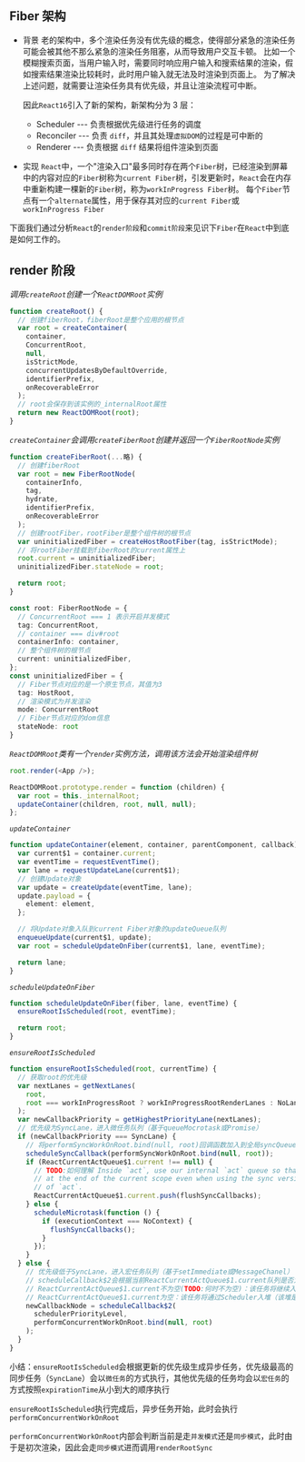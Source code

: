 ## Fiber 架构

- 背景
  老的架构中，多个渲染任务没有优先级的概念，使得部分紧急的渲染任务可能会被其他不那么紧急的渲染任务阻塞，从而导致用户交互卡顿。
  比如一个模糊搜索页面，当用户输入时，需要同时响应用户输入和搜索结果的渲染，假如搜索结果渲染比较耗时，此时用户输入就无法及时渲染到页面上。
  为了解决上述问题，就需要让渲染任务具有优先级，并且让渲染流程可中断。

  因此`React16`引入了新的架构，新架构分为 3 层：

  - Scheduler --- 负责根据优先级进行任务的调度
  - Reconciler --- 负责 `diff`，并且其处理`虚拟DOM`的过程是可中断的
  - Renderer --- 负责根据 `diff` 结果将组件渲染到页面

- 实现
  `React`中，一个"渲染入口"最多同时存在两个`Fiber`树，已经渲染到屏幕中的内容对应的`Fiber`树称为`current Fiber`树，引发更新时，`React`会在内存中重新构建一棵新的`Fiber`树，称为`workInProgress Fiber`树。
  每个`Fiber`节点有一个`alternate`属性，用于保存其对应的`current Fiber`或`workInProgress Fiber`

下面我们通过分析`React`的`render阶段`和`commit阶段`来见识下`Fiber`在`React`中到底是如何工作的。

## render 阶段

_调用`createRoot`创建一个`ReactDOMRoot`实例_

```ts
function createRoot() {
  // 创建fiberRoot，fiberRoot是整个应用的根节点
  var root = createContainer(
    container,
    ConcurrentRoot,
    null,
    isStrictMode,
    concurrentUpdatesByDefaultOverride,
    identifierPrefix,
    onRecoverableError
  );
  // root会保存到该实例的_internalRoot属性
  return new ReactDOMRoot(root);
}
```

_`createContainer`会调用`createFiberRoot`创建并返回一个`FiberRootNode`实例_

```ts
function createFiberRoot(...略) {
  // 创建fiberRoot
  var root = new FiberRootNode(
    containerInfo,
    tag,
    hydrate,
    identifierPrefix,
    onRecoverableError
  );
  // 创建rootFiber，rootFiber是整个组件树的根节点
  var uninitializedFiber = createHostRootFiber(tag, isStrictMode);
  // 将rootFiber挂载到fiberRoot的current属性上
  root.current = uninitializedFiber;
  uninitializedFiber.stateNode = root;

  return root;
}
```

```ts
const root: FiberRootNode = {
  // ConcurrentRoot === 1 表示开启并发模式
  tag: ConcurrentRoot,
  // container === div#root
  containerInfo: container,
  // 整个组件树的根节点
  current: uninitializedFiber,
};
const uninitializedFiber = {
  // Fiber节点对应的是一个原生节点，其值为3
  tag: HostRoot,
  // 渲染模式为并发渲染
  mode: ConcurrentRoot
  // Fiber节点对应的dom信息
  stateNode: root
}
```

_`ReactDOMRoot`类有一个`render`实例方法，调用该方法会开始渲染组件树_

```ts
root.render(<App />);
```

```ts
ReactDOMRoot.prototype.render = function (children) {
  var root = this._internalRoot;
  updateContainer(children, root, null, null);
};
```

_`updateContainer`_

```ts
function updateContainer(element, container, parentComponent, callback) {
  var current$1 = container.current;
  var eventTime = requestEventTime();
  var lane = requestUpdateLane(current$1);
  // 创建Update对象
  var update = createUpdate(eventTime, lane);
  update.payload = {
    element: element,
  };

  // 将Update对象入队到current Fiber对象的updateQueue队列
  enqueueUpdate(current$1, update);
  var root = scheduleUpdateOnFiber(current$1, lane, eventTime);

  return lane;
}
```

_`scheduleUpdateOnFiber`_

```ts
function scheduleUpdateOnFiber(fiber, lane, eventTime) {
  ensureRootIsScheduled(root, eventTime);

  return root;
}
```

_`ensureRootIsScheduled`_

```ts
function ensureRootIsScheduled(root, currentTime) {
  // 获取root的优先级
  var nextLanes = getNextLanes(
    root,
    root === workInProgressRoot ? workInProgressRootRenderLanes : NoLanes
  );
  var newCallbackPriority = getHighestPriorityLane(nextLanes);
  // 优先级为SyncLane，进入微任务队列（基于queueMocrotask或Promise）
  if (newCallbackPriority === SyncLane) {
    // 将performSyncWorkOnRoot.bind(null, root)回调函数加入到全局syncQueue队列
    scheduleSyncCallback(performSyncWorkOnRoot.bind(null, root));
    if (ReactCurrentActQueue$1.current !== null) {
      // TODO:如何理解 Inside `act`, use our internal `act` queue so that these get flushed
      // at the end of the current scope even when using the sync version
      // of `act`.
      ReactCurrentActQueue$1.current.push(flushSyncCallbacks);
    } else {
      scheduleMicrotask(function () {
        if (executionContext === NoContext) {
          flushSyncCallbacks();
        }
      });
    }
  } else {
    // 优先级低于SyncLane，进入宏任务队列（基于setImmediate或MessageChanel）
    // scheduleCallback$2会根据当前ReactCurrentActQueue$1.current队列是否为空分别处理该任务
    // ReactCurrentActQueue$1.current不为空(TODO:何时不为空)：该任务将继续入ReactCurrentActQueue$1.current
    // ReactCurrentActQueue$1.current为空：该任务将通过Scheduler入堆（该堆是通过根据expirationTime排序的小顶堆）
    newCallbackNode = scheduleCallback$2(
      schedulerPriorityLevel,
      performConcurrentWorkOnRoot.bind(null, root)
    );
  }
}
```

小结：`ensureRootIsScheduled`会根据更新的优先级生成异步任务，优先级最高的同步任务（`SyncLane`）会以`微任务`的方式执行，其他优先级的任务均会以`宏任务`的方式按照`expirationTime`从小到大的顺序执行

`ensureRootIsScheduled`执行完成后，异步任务开始，此时会执行`performConcurrentWorkOnRoot`

`performConcurrentWorkOnRoot`内部会判断当前是走`并发模式`还是`同步模式`，此时由于是初次渲染，因此会走`同步模式`进而调用`renderRootSync`


